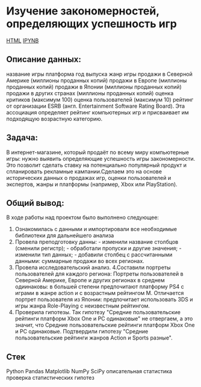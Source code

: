 # **Изучение закономерностей, определяющих успешность игр**

[HTML]()
[IPYNB]()

## **Описание данных:**

название игры
платформа
год выпуска
жанр игры
продажи в Северной Америке (миллионы проданных копий)
продажи в Европе (миллионы проданных копий)
продажи в Японии (миллионы проданных копий)
продажи в других странах (миллионы проданных копий)
оценка критиков (максимум 100)
оценка пользователей (максимум 10)
рейтинг от организации ESRB (англ. Entertainment Software Rating Board). Эта ассоциация определяет рейтинг компьютерных игр и присваивает им подходящую возрастную категорию.

## **Задача:**

В интернет-магазине, который продаёт по всему миру компьютерные игры: нужно выявить определяющие успешность игры закономерности. Это позволит сделать ставку на потенциально популярный продукт и спланировать рекламные кампании.Сделаем это на основе исторических данных о продажах игр, оценки пользователей и экспертов, жанры и платформы (например, Xbox или PlayStation).

## **Общий вывод:**

В ходе работы над проектом было выполнено следующее:
1. Ознакомилась с данными и импортировали все необходимые библиотеки для дальнейшего анализа
2. Провела преподготовку данны: - изменили название столбцов (сменили регистр);
                         - обработали пропуски и другие значения;
                         - изменили тип данных;
                         - добавили столбец с рассчитанными данными: суммарные продажи во всех регионах.
3. Провела исследовательский анализ. 
4.Составили портреты пользователей для каждого региона: Портреты пользователей в Северной Америке, Европе и других регионах в среднем одиинаковы: в большей степени предпочитают платформу PS4 с играми в жанре action и с возрастным рейтингом M. Отличается портрет пользователя из Японии: предпочитает использовать 3DS и игры жанра Role-Playing с неизвестным рейтингом.
5. Проверила гипотезы. Так гипотезу "Средние пользовательские рейтинги платформ Xbox One и PC одинаковые" не отвергаем, а это значит, что Средние пользовательские рейтинги платформ Xbox One и PC одинаковые. Подтвердили гипотезу "Средние пользовательские рейтинги жанров Action и Sports разные".

## **Стек**

Python
Pandas
Matplotlib
NumPy
SciPy
описательная статистика
проверка статистических гипотез

